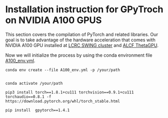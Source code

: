 # Installation instruction for GPyTroch  on NVIDIA A100  GPUS

This section covers the compilation of PyTorch and related libraries. Our goal is to take advantage of the hardware acceleration that comes with NVIDIA A100 GPU 
installed at [LCRC SWING cluster](https://www.lcrc.anl.gov/systems/resources/swing/) 
and [ALCF ThetaGPU](https://www.alcf.anl.gov/support-center/theta/theta-thetagpu-overview#theta-gpu).

Now we will initialize the process by using the conda  environment file [A100_env.yml](https://github.com/TheJacksonLab/ECG_ActiveLearning/blob/main/A100_env.yml). 

```
conda env create --file A100_env.yml -p /your/path


conda activate /your/path

pip3 install torch==1.8.1+cu111 torchvision==0.9.1+cu111 torchaudio==0.8.1 -f https://download.pytorch.org/whl/torch_stable.html

pip install  gpytorch==1.4.1

```
